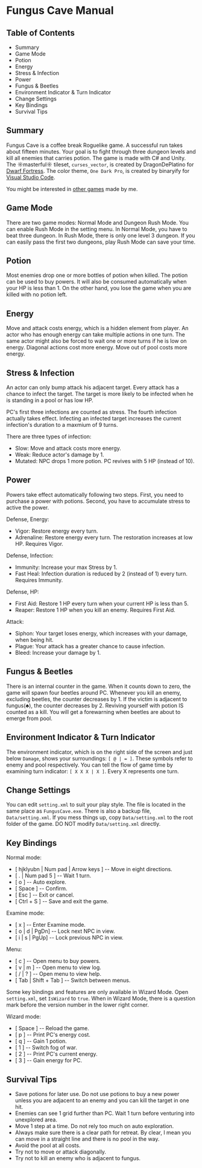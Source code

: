 # Fungus Cave Manual

## Table of Contents

* Summary
* Game Mode
* Potion
* Energy
* Stress & Infection
* Power
* Fungus & Beetles
* Environment Indicator & Turn Indicator
* Change Settings
* Key Bindings
* Survival Tips

## Summary

Fungus Cave is a coffee break Roguelike game. A successful run takes about fifteen minutes. Your goal is to fight through three dungeon levels and kill all enemies that carries potion. The game is made with C# and Unity. The ☼masterful☼ tileset, `curses_vector`, is created by DragonDePlatino for [Dwarf Fortress](http://www.bay12forums.com/smf/index.php?topic=161328.0). The color theme, `One Dark Pro`, is created by binaryify for [Visual Studio Code](https://marketplace.visualstudio.com/items?itemName=zhuangtongfa.Material-theme).

You might be interested in [other games](https://github.com/Bozar/DevBlog/wiki/GameList) made by me.

## Game Mode

There are two game modes: Normal Mode and Dungeon Rush Mode. You can enable Rush Mode in the setting menu. In Normal Mode, you have to beat three dungeon. In Rush Mode, there is only one level 3 dungeon. If you can easily pass the first two dungeons, play Rush Mode can save your time.

## Potion

Most enemies drop one or more bottles of potion when killed. The potion can be used to buy powers. It will also be consumed automatically when your HP is less than 1. On the other hand, you lose the game when you are killed with no potion left.

## Energy

Move and attack costs energy, which is a hidden element from player. An actor who has enough energy can take multiple actions in one turn. The same actor might also be forced to wait one or more turns if he is low on energy. Diagonal actions cost more energy. Move out of pool costs more energy.

## Stress & Infection

An actor can only bump attack his adjacent target. Every attack has a chance to infect the target. The target is more likely to be infected when he is standing in a pool or has low HP.

PC's first three infections are counted as stress. The fourth infection actually takes effect. Infecting an infected target increases the current infection's duration to a maxmium of 9 turns.

There are three types of infection:

* Slow: Move and attack costs more energy.
* Weak: Reduce actor's damage by 1.
* Mutated: NPC drops 1 more potion. PC revives with 5 HP (instead of 10).

## Power

Powers take effect automatically following two steps. First, you need to purchase a power with potions. Second, you have to accumulate stress to active the power.

Defense, Energy:

* Vigor: Restore energy every turn.
* Adrenaline: Restore energy every turn. The restoration increases at low HP. Requires Vigor.

Defense, Infection:

* Immunity: Increase your max Stress by 1.
* Fast Heal: Infection duration is reduced by 2 (instead of 1) every turn. Requires Immunity.

Defense, HP:

* First Aid: Restore 1 HP every turn when your current HP is less than 5.
* Reaper: Restore 1 HP when you kill an enemy. Requires First Aid.

Attack:

* Siphon: Your target loses energy, which increases with your damage, when being hit.
* Plague: Your attack has a greater chance to cause infection.
* Bleed: Increase your damage by 1.

## Fungus & Beetles

There is an internal counter in the game. When it counts down to zero, the game will spawn four beetles around PC. Whenever you kill an enemy, excluding beetles, the counter decreases by 1. If the victim is adjacent to fungus(♣), the counter decreases by 2. Reviving yourself with potion IS counted as a kill. You will get a forewarning when beetles are about to emerge from pool.

## Environment Indicator & Turn Indicator

The environment indicator, which is on the right side of the screen and just below `Damage`, shows your surroundings: `[ @ | = ]`. These symbols refer to enemy and pool respectively. You can tell the flow of game time by examining turn indicator: `[ X X X | X ]`. Every X represents one turn.

## Change Settings

You can edit `setting.xml` to suit your play style. The file is located in the same place as `FungusCave.exe`. There is also a backup file, `Data/setting.xml`. If you mess things up, copy `Data/setting.xml` to the root folder of the game. DO NOT modify `Data/setting.xml` directly.

## Key Bindings

Normal mode:

* [ hjklyubn | Num pad | Arrow keys ] -- Move in eight directions.
* [ . | Num pad 5 ] -- Wait 1 turn.
* [ o ] -- Auto explore.
* [ Space ] -- Confirm.
* [ Esc ] -- Exit or cancel.
* [ Ctrl + S ] -- Save and exit the game.

Examine mode:

* [ x ] -- Enter Examine mode.
* [ o | d | PgDn] -- Lock next NPC in view.
* [ i | s | PgUp] -- Lock previous NPC in view.

Menu:

* [ c ] -- Open menu to buy powers.
* [ v | m ] -- Open menu to view log.
* [ / | ? ] -- Open menu to view help.
* [ Tab | Shift + Tab ] -- Switch between menus.

Some key bindings and features are only available in Wizard Mode. Open `setting.xml`, set `IsWizard` to `true`. When in Wizard Mode, there is a question mark before the version number in the lower right corner.

Wizard mode:

* [ Space ] -- Reload the game.
* [ p ] -- Print PC's energy cost.
* [ q ] -- Gain 1 potion.
* [ 1 ] -- Switch fog of war.
* [ 2 ] -- Print PC's current energy.
* [ 3 ] -- Gain energy for PC.

## Survival Tips

* Save potions for later use. Do not use potions to buy a new power unless you are adjacent to an enemy and you can kill the target in one hit.
* Enemies can see 1 grid further than PC. Wait 1 turn before venturing into unexplored area.
* Move 1 step at a time. Do not rely too much on auto exploration.
* Always make sure there is a clear path for retreat. By clear, I mean you can move in a straight line and there is no pool in the way.
* Avoid the pool at all costs.
* Try not to move or attack diagonally.
* Try not to kill an enemy who is adjacent to fungus.

